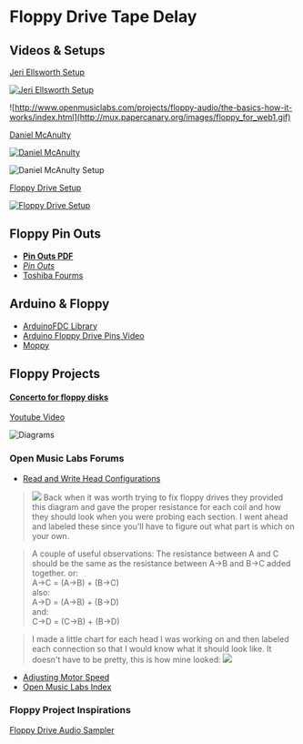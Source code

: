 # Floppy Drive Tape Delay
## Videos & Setups
[Jeri Ellsworth Setup](https://youtu.be/Xpr7B-7BFP4)

[![Jeri Ellsworth Setup](https://img.youtube.com/vi/Xpr7B-7BFP4/hqdefault.jpg)](https://youtu.be/Xpr7B-7BFP4 "Jeri Ellsworth Setup")

![http://www.openmusiclabs.com/projects/floppy-audio/the-basics-how-it-works/index.html](http://mux.papercanary.org/images/floppy_for_web1.gif)

[Daniel McAnulty](https://www.youtube.com/watch?v=3axIA4QgpnQ)

[![Daniel McAnulty](https://img.youtube.com/vi/3axIA4QgpnQ/hqdefault.jpg)](https://www.youtube.com/watch?v=3axIA4QgpnQ "Daniel McAnulty")

![Daniel McAnulty Setup](https://beta.techcrunch.com/wp-content/uploads/2010/04/floppy_continuous-620x401.gif)

[Floppy Drive Setup](https://www.youtube.com/watch?v=Es8kmUpia5M)

[![Floppy Drive Setup](https://img.youtube.com/vi/Es8kmUpia5M/hqdefault.jpg)](https://www.youtube.com/watch?v=Es8kmUpia5M "Floppy Drive Setup")


## Floppy Pin Outs
- [**Pin Outs PDF**](http://marcosim.homepc.it:8080/sites/Marco/FloppyArduino/index.php/downloads/Floppy_Pinout.pdf)
- [*Pin Outs*](https://ardent-tool.com/floppy/Floppy_Pinouts.html)
- [Toshiba Fourms](http://www.interfacebus.com/PC_Floppy_Drive_PinOut.html)
## Arduino & Floppy
- [ArduinoFDC Library](https://github.com/dhansel/ArduinoFDC)
- [Arduino Floppy Drive Pins Video](https://www.youtube.com/watch?v=D2iswCnV9ec)
- [Moppy](https://github.com/Sammy1Am/Moppy2)

## Floppy Projects
#### [Concerto for floppy disks](https://dogenigt.blogspot.com/2012/11/concerto-for-floppy-disks.html)

[Youtube Video](https://youtu.be/5akuGrnOTVw)  

![Diagrams](https://4.bp.blogspot.com/-XKtDeMVtQJY/UsIhrhzPBvI/AAAAAAAACEg/y96LTSQHMAI/s640/floppydiagram.png)

### Open Music Labs Forums
- [Read and Write Head Configurations](http://forums.openmusiclabs.com/viewtopic.php?f=11&t=92)

> ![](http://farm6.static.flickr.com/5202/5362140475_face59c2c5_z.jpg)
> Back when it was worth trying to fix floppy drives they provided this diagram and gave the proper resistance for each coil and how they should look when you were probing each section. I went ahead and labeled these since you'll have to figure out what part is which on your own.  
  
> A couple of useful observations: The resistance between A and C should be the same as the resistance between A->B and B->C added together. or:  
A->C = (A->B) + (B->C)  
also:  
A->D = (A->B) + (B->D)  
and:  
C->D = (C->B) + (B->D)  
  
> I made a little chart for each head I was working on and then labeled each connection so that I would know what it should look like. It doesn't have to be pretty, this is how mine looked:
> ![](http://farm6.static.flickr.com/5168/5362272961_95235767d1_z.jpg)
- [Adjusting Motor Speed](http://forums.openmusiclabs.com/viewtopic.php?f=11&t=214)
- [Open Music Labs Index](http://forums.openmusiclabs.com/viewforum.php?f=11)

### Floppy Project Inspirations
[Floppy Drive Audio Sampler](https://kaput.retroarchive.org/sampler/)
